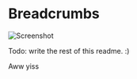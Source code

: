 Breadcrumbs
===========

![Screenshot](https://raw.github.com/wfraser/DashMap/master/Screenshots/screenshot.png)

Todo: write the rest of this readme. :)


Aww yiss